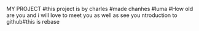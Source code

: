 MY PROJECT
#this project is by charles 
#made chanhes
#luma
#How old are you and i will love to meet you as well as see you
ntroduction to github#this is rebase
